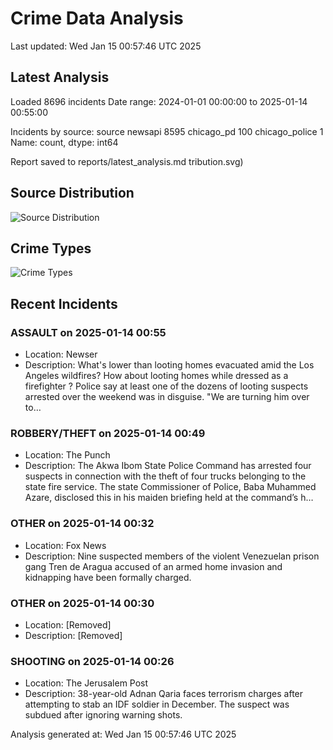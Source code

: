 # Crime Data Analysis
Last updated: Wed Jan 15 00:57:46 UTC 2025

## Latest Analysis

Loaded 8696 incidents
Date range: 2024-01-01 00:00:00 to 2025-01-14 00:55:00

Incidents by source:
source
newsapi           8595
chicago_pd         100
chicago_police       1
Name: count, dtype: int64

Report saved to reports/latest_analysis.md
tribution.svg)

## Source Distribution
![Source Distribution](images/source_distribution.svg)

## Crime Types
![Crime Types](images/crime_types.svg)

## Recent Incidents

### ASSAULT on 2025-01-14 00:55
- Location: Newser
- Description: What's lower than looting homes evacuated amid the Los Angeles wildfires? How about looting homes while dressed as a firefighter ? Police say at least one of the dozens of looting suspects arrested over the weekend was in disguise. "We are turning him over to…


### ROBBERY/THEFT on 2025-01-14 00:49
- Location: The Punch
- Description: The Akwa Ibom State Police Command has arrested four suspects in connection with the theft of four trucks belonging to the state fire service. The state Commissioner of Police, Baba Muhammed Azare, disclosed this in his maiden briefing held at the command’s h…


### OTHER on 2025-01-14 00:32
- Location: Fox News
- Description: Nine suspected members of the violent Venezuelan prison gang Tren de Aragua accused of an armed home invasion and kidnapping have been formally charged.


### OTHER on 2025-01-14 00:30
- Location: [Removed]
- Description: [Removed]


### SHOOTING on 2025-01-14 00:26
- Location: The Jerusalem Post
- Description: 38-year-old Adnan Qaria faces terrorism charges after attempting to stab an IDF soldier in December. The suspect was subdued after ignoring warning shots.

Analysis generated at: Wed Jan 15 00:57:46 UTC 2025
